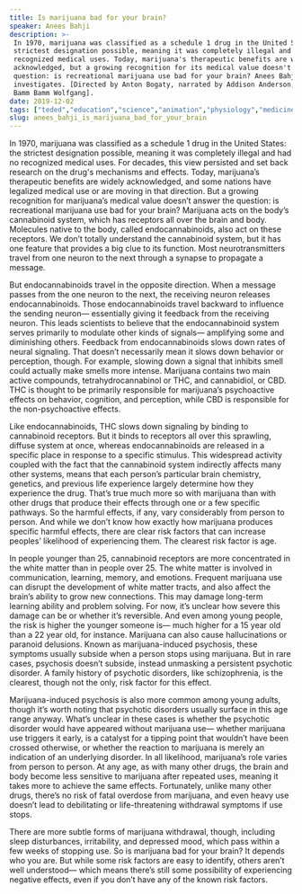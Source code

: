 ```yaml
---
title: Is marijuana bad for your brain?
speaker: Anees Bahji
description: >-
 In 1970, marijuana was classified as a schedule 1 drug in the United States: the
 strictest designation possible, meaning it was completely illegal and had no
 recognized medical uses. Today, marijuana's therapeutic benefits are widely
 acknowledged, but a growing recognition for its medical value doesn't answer the
 question: is recreational marijuana use bad for your brain? Anees Bahji
 investigates. [Directed by Anton Bogaty, narrated by Addison Anderson, music by
 Bamm Bamm Wolfgang].
date: 2019-12-02
tags: ["teded","education","science","animation","physiology","medicine","human-body","health-care","health","healthcare","brain","medical-research"]
slug: anees_bahji_is_marijuana_bad_for_your_brain
---
```


In 1970, marijuana was classified as a schedule 1 drug in the United States: the
strictest designation possible, meaning it was completely illegal and had no recognized
medical uses. For decades, this view persisted and set back research on the drug's
mechanisms and effects. Today, marijuana’s therapeutic benefits are widely acknowledged,
and some nations have legalized medical use or are moving in that direction. But a
growing recognition for marijuana’s medical value doesn’t answer the question: is
recreational marijuana use bad for your brain? Marijuana acts on the body’s cannabinoid
system, which has receptors all over the brain and body. Molecules native to the body, 
called endocannabinoids, also act on these receptors. We don’t totally understand the
cannabinoid system, but it has one feature that provides a big clue to its function. Most
neurotransmitters travel from one neuron to the next through a synapse to propagate a
message.

But endocannabinoids travel in the opposite direction. When a message passes from the
one neuron to the next, the receiving neuron releases endocannabinoids. Those
endocannabinoids travel backward to influence the sending neuron— essentially giving it
feedback from the receiving neuron. This leads scientists to believe that the
endocannabinoid system serves primarily to modulate other kinds of signals— amplifying
some and diminishing others. Feedback from endocannabinoids slows down rates of neural
signaling. That doesn’t necessarily mean it slows down behavior or perception, though.
For example, slowing down a signal that inhibits smell could actually make smells more
intense. Marijuana contains two main active compounds, tetrahydrocannabinol or THC, and
cannabidiol, or CBD. THC is thought to be primarily responsible for marijuana’s
psychoactive effects on behavior, cognition, and perception, while CBD is responsible for
the non-psychoactive effects.

Like endocannabinoids, THC slows down signaling by binding to cannabinoid receptors. But
it binds to receptors all over this sprawling, diffuse system at once, whereas
endocannabinoids are released in a specific place in response to a specific stimulus. This
widespread activity coupled with the fact that the cannabinoid system indirectly affects
many other systems, means that each person’s particular brain chemistry, genetics, and
previous life experience largely determine how they experience the drug. That’s true much
more so with marijuana than with other drugs that produce their effects through one or a
few specific pathways. So the harmful effects, if any, vary considerably from person to
person. And while we don’t know how exactly how marijuana produces specific harmful
effects, there are clear risk factors that can increase peoples’ likelihood of
experiencing them. The clearest risk factor is age.

In people younger than 25, cannabinoid receptors are more concentrated in the white
matter than in people over 25. The white matter is involved in communication, learning,
memory, and emotions. Frequent marijuana use can disrupt the development of white matter
tracts, and also affect the brain’s ability to grow new connections. This may damage
long-term learning ability and problem solving. For now, it’s unclear how severe this
damage can be or whether it’s reversible. And even among young people, the risk is higher
the younger someone is— much higher for a 15 year old than a 22 year old, for
instance. Marijuana can also cause hallucinations or paranoid delusions. Known as
marijuana-induced psychosis, these symptoms usually subside when a person stops using
marijuana. But in rare cases, psychosis doesn’t subside, instead unmasking a persistent
psychotic disorder. A family history of psychotic disorders, like schizophrenia, is the
clearest, though not the only, risk factor for this effect.

Marijuana-induced psychosis is also more common among young adults, though it’s worth
noting that psychotic disorders usually surface in this age range anyway. What’s unclear
in these cases is whether the psychotic disorder would have appeared without marijuana
use— whether marijuana use triggers it early, is a catalyst for a tipping point that
wouldn’t have been crossed otherwise, or whether the reaction to marijuana is merely an
indication of an underlying disorder. In all likelihood, marijuana’s role varies from
person to person. At any age, as with many other drugs, the brain and body become less
sensitive to marijuana after repeated uses, meaning it takes more to achieve the same
effects. Fortunately, unlike many other drugs, there’s no risk of fatal overdose from
marijuana, and even heavy use doesn’t lead to debilitating or life-threatening 
withdrawal symptoms if use stops.

There are more subtle forms of marijuana withdrawal, though, including sleep
disturbances, irritability, and depressed mood, which pass within a few weeks of
stopping use. So is marijuana bad for your brain? It depends who you are. But while some
risk factors are easy to identify, others aren’t well understood— which means there’s
still some possibility of experiencing negative effects, even if you don’t have any of
the known risk factors.

<!--
ad_duration=0
event="TED-Ed"
external_start_time=0
intro_duration=0
is_subtitle_required="False"
is_talk_featured="False"
language="en"
language_swap="False"
native_language="en"
number_of_related_talks=6
number_of_speakers=1
number_of_subtitled_videos=0
number_of_tags=12
number_of_talk_download_languages=18
number_of_talk_more_resources=0
number_of_talk_recommendations=0
number_of_talks_take_actions=0
post_ad_duration=0
published_timestamp="2019-12-02 16:03:12"
recording_date="2019-12-02"
speaker_is_published=0
speaker_name="Anees Bahji"
talk_name="Is marijuana bad for your brain?"
talks_tags=["teded","education","science","animation","physiology","medicine","human-body","health-care","health","healthcare","brain","medical-research"]
url_photo_talk="https://s3.amazonaws.com/talkstar-photos/uploads/75d2b979-7a53-40f4-b731-50746a787591/marijuana_textless.jpg"
url_webpage="https://www.ted.com/talks/anees_bahji_is_marijuana_bad_for_your_brain"
video_type_name="TED-Ed Original"
-->